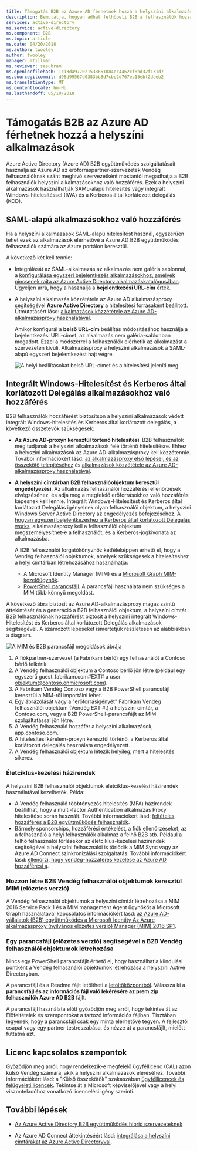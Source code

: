 ```yaml
---
title: Támogatás B2B az Azure AD férhetnek hozzá a helyszíni alkalmazások |} Microsoft Docs
description: Bemutatja, hogyan adhat felhőbeli B2B a felhasználók hozzáférést helyszíni alkalmazások az Azure AD B2B együttműködés.
services: active-directory
ms.service: active-directory
ms.component: B2B
ms.topic: article
ms.date: 04/20/2018
ms.author: twooley
author: twooley
manager: mtillman
ms.reviewer: sasubram
ms.openlocfilehash: 1c13da977021538651084ec4462cf8bd32f131d7
ms.sourcegitcommit: d98d99567d0383bb8d7cbe2d767ec15ebf2daeb2
ms.translationtype: MT
ms.contentlocale: hu-HU
ms.lasthandoff: 05/10/2018
---
```

# <a name="grant-b2b-users-in-azure-ad-access-to-your-on-premises-applications"></a>Támogatás B2B az Azure AD férhetnek hozzá a helyszíni alkalmazások

Azure Active Directory (Azure AD) B2B együttműködés szolgáltatásait használja az Azure AD az erőforráspartner-szervezetek Vendég felhasználóknak szánt meghívó szervezetként mostantól megadhatja a B2B felhasználók helyszíni alkalmazásokhoz való hozzáférés. Ezek a helyszíni alkalmazások használhatják SAML-alapú hitelesítés vagy integrált Windows-hitelesítéssel (IWA) és a Kerberos által korlátozott delegálás (KCD).

## <a name="access-to-saml-apps"></a>SAML-alapú alkalmazásokhoz való hozzáférés

Ha a helyszíni alkalmazások SAML-alapú hitelesítést használ, egyszerűen tehet ezek az alkalmazások elérhetővé a Azure AD B2B együttműködés felhasználók számára az Azure portálon keresztül.

A következő két kell tennie:

- Integrálását az SAML-alkalmazás az alkalmazás nem galéria sablonnal, a [konfigurálása egyszeri bejelentkezés alkalmazásokhoz, amelyek nincsenek rajta az Azure Active Directory alkalmazáskatalógusában](active-directory-saas-custom-apps.md). Ügyeljen arra, hogy a használja a **bejelentkezési URL-cím** érték.
-  A helyszíni alkalmazás közzététele az Azure AD alkalmazásproxy segítségével **Azure Active Directory** a hitelesítési forrásaként beállított. Útmutatásért lásd: [alkalmazások közzététele az Azure AD-alkalmazásproxy használatával](application-proxy-publish-azure-portal.md). 

   Amikor konfigurál a **belső URL-cím** beállítás módosításához használja a bejelentkezési URL-címet, az alkalmazás nem galéria-sablonban megadott. Ezzel a módszerrel a felhasználók elérhetik az alkalmazást a szervezeten kívüli. Alkalmazásproxy a helyszíni alkalmazások a SAML-alapú egyszeri bejelentkezést hajt végre.
 
   ![A helyi beállításokat belső URL-címet és a hitelesítési jeleníti meg](media/active-directory-b2b-hybrid-cloud-to-on-premises/OnPremAppSettings.PNG)

## <a name="access-to-iwa-and-kcd-apps"></a>Integrált Windows-Hitelesítést és Kerberos által korlátozott Delegálás alkalmazásokhoz való hozzáférés

B2B felhasználók hozzáférést biztosítson a helyszíni alkalmazások védett integrált Windows-hitelesítés és Kerberos által korlátozott delegálás, a következő összetevők szükségesek:

- **Az Azure AD-proxyn keresztül történő hitelesítési**. B2B felhasználók meg tudjanak a helyszíni alkalmazások felé történő hitelesítésre. Ehhez a helyszíni alkalmazások az Azure AD-alkalmazásproxy kell közzétennie. További információkért lásd: [az alkalmazásproxy első lépései, és az összekötő telepítéséhez](active-directory-application-proxy-enable.md) és [alkalmazások közzététele az Azure AD-alkalmazásproxy használatával](application-proxy-publish-azure-portal.md).
- **A helyszíni címtárban B2B felhasználóobjektum keresztül engedélyezési**. Az alkalmazás felhasználói hozzáférési ellenőrzések elvégzéséhez, és adja meg a megfelelő erőforrásokhoz való hozzáférés képesnek kell lennie. Integrált Windows-Hitelesítést és Kerberos által korlátozott Delegálás igényelnek olyan felhasználói objektum, a helyszíni Windows Server Active Directory az engedélyezés befejezéséhez. A [hogyan egyszeri bejelentkezéshez a Kerberos által korlátozott Delegálás works](active-directory-application-proxy-sso-using-kcd.md#how-single-sign-on-with-kcd-works), alkalmazásproxy kell a felhasználói objektum megszemélyesíthet-e a felhasználót, és a Kerberos-jogkivonata az alkalmazásba. 

   A B2B felhasználói forgatókönyvhöz kétféleképpen érhető el, hogy a Vendég felhasználói objektumok, amelyek szükségesek a hitelesítéshez a helyi címtárban létrehozásához használhatja:

   - A Microsoft Identity Manager (MIM) és a [Microsoft Graph MIM-kezelőügynök](#create-b2b-guest-user-objects-through-mim-preview). 
   - [PowerShell parancsfájl](#create-b2b-guest-user-objects-through-a-script-preview). A parancsfájl használata nem szükséges a MIM több könnyű megoldást. 

A következő ábra biztosít az Azure AD-alkalmazásproxy magas szintű áttekintését és a generáció a B2B felhasználói objektum, a helyszíni címtár B2B felhasználónak hozzáférést biztosít a helyszíni integrált Windows-Hitelesítést és Kerberos által korlátozott Delegálás alkalmazások segítségével. A számozott lépéseket ismertetjük részletesen az alábbiakban a diagram.

![A MIM és B2B parancsfájl megoldások ábrája](media/active-directory-b2b-hybrid-cloud-to-on-premises/MIMScriptSolution.PNG)

1.  A fiókpartner-szervezet (a Fabrikam bérlő) egy felhasználót a Contoso bérlő felkérik.
2.  A Vendég felhasználói objektum a Contoso bérlő jön létre (például egy egyszerű guest_fabrikam.com#EXT# a user objektum@contoso.onmicrosoft.com).
3.  A Fabrikam Vendég Contoso vagy a B2B PowerShell parancsfájl keresztül a MIM-ről importálni lehet.
4.  Egy ábrázolását vagy a "erőforrásigényét" Fabrikam Vendég felhasználói objektum (Vendég EXT #.) a helyszíni címtár, a Contoso.com, vagy a B2B PowerShell-parancsfájlt az MIM szolgáltatással jön létre.
5.  A Vendég felhasználó hozzáfér a helyszíni alkalmazások, app.contoso.com.
6.  A hitelesítési kérelem-proxyn keresztül történő, a Kerberos által korlátozott delegálás használata engedélyezett. 
7.  A Vendég felhasználói objektum létezik helyileg, mert a hitelesítés sikeres.

### <a name="lifecycle-management-policies"></a>Életciklus-kezelési házirendek

A helyszíni B2B felhasználói objektumok életciklus-kezelési házirendek használatával kezelhetők. Példa:

- A Vendég felhasználó többtényezős hitelesítés (MFA) házirendek beállíthat, hogy a multi-factor Authentication alkalmazás Proxy hitelesítése során használt. További információkért lásd: [feltételes hozzáférés a B2B együttműködés felhasználók](active-directory-b2b-mfa-instructions.md).
- Bármely sponsorships, hozzáférési értékelést, a fiók ellenőrzéseket, az a felhasználó a helyi felhasználók alkalmaz a felhő B2B stb. Például a felhő felhasználói törlésekor az életciklus-kezelési házirendek segítségével a helyszíni felhasználói is törlődik a MIM Sync vagy az Azure AD Connect szinkronizálási szolgáltatás. További információkért lásd: [ellenőrzi, hogy vendég-hozzáférés kezelése az Azure AD hozzáférési a](active-directory-azure-ad-controls-manage-guest-access-with-access-reviews.md).

### <a name="create-b2b-guest-user-objects-through-mim-preview"></a>Hozzon létre B2B Vendég felhasználói objektumok keresztül MIM (előzetes verzió)

A Vendég felhasználói objektumok a helyszíni címtár létrehozása a MIM 2016 Service Pack 1 és a MIM management Agent ügynököt a Microsoft Graph használatával kapcsolatos információkért lásd: [az Azure AD-vállalatok (B2B) együttműködés a Microsoft Identity Az Azure alkalmazásproxy (nyilvános előzetes verzió) Manager (MIM) 2016 SP1](https://docs.microsoft.com/microsoft-identity-manager/microsoft-identity-manager-2016-graph-b2b-scenario).

### <a name="create-b2b-guest-user-objects-through-a-script-preview"></a>Egy parancsfájl (előzetes verzió) segítségével a B2B Vendég felhasználói objektumok létrehozása

Nincs egy PowerShell parancsfájlt érhető el, hogy használhatja kiindulási pontként a Vendég felhasználói objektumok létrehozása a helyszíni Active Directoryban.

A parancsfájl és a Readme fájlt letöltheti a [letöltőközpontból](https://www.microsoft.com/download/details.aspx?id=51495). Válassza ki a **parancsfájl és az információs fájl való lekérésére az prem.zip felhasználók Azure AD B2B** fájlt.

A parancsfájl használata előtt győződjön meg arról, hogy tekintse át az Előfeltételek és szempontokat a tartozó információs fájlban. Tisztában legyenek, hogy a parancsfájl csak egy minta elérhetővé tegyen. A fejlesztői csapat vagy egy partner testreszabása, és nézze át a parancsfájlt, mielőtt futtatná azt.

## <a name="license-considerations"></a>Licenc kapcsolatos szempontok

Győződjön meg arról, hogy rendelkezik-e megfelelő ügyféllicenc (CAL) azon külső Vendég számára, akik a helyszíni alkalmazások eléréséhez. További információkért lásd: a "Külső összekötők" szakaszában [ügyféllicencek és felügyeleti licencek](https://www.microsoft.com/en-us/licensing/product-licensing/client-access-license.aspx). Tekintse át a Microsoft képviselőjével vagy a helyi viszonteladóhoz vonatkozó licencelési igény szerinti.

## <a name="next-steps"></a>További lépések

- [Az Azure Active Directory B2B együttműködés hibrid szervezeteknek](active-directory-b2b-hybrid-organizations.md)

- Az Azure AD Connect áttekintéséért lásd: [integrálása a helyszíni címtárakat az Azure Active Directoryval](connect/active-directory-aadconnect.md).

